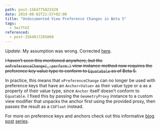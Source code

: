 ```yaml
---
path: post-1564775823329
date: 2019-08-02T21:57+02:00
title: "Undocumented View Preference Changes in Beta 5"
tags:
  - SwiftUI
referenced:
  - post-1564817205069
---
```


*Update*: My assumption was wrong. Corrected [here][correction].

~~I haven’t seen this mentioned anywhere,
but the `onPreferenceChange(_:perform:)` view instance method now requires the preference key value type to conform to `Equatabale` as of Beta 5.~~

In practice, this means that `oPreferenceChange` can no longer be used with preference keys that have an `Anchor<Value>` as their value type or a as a property of their value type,
since `Anchor` itself doesn’t conform to `Equatable`.
I fixed this by passing the `GeometryProxy` instance to a custom view modifier that unpacks the anchor first using the provided proxy,
then passes the result as a `CGFloat` instead.

For more on preference keys and anchors check out this informative [blog][article 1] [post][article 2] [series][article 3].

[article 1]: https://swiftui-lab.com/communicating-with-the-view-tree-part-1/
[article 2]: https://swiftui-lab.com/communicating-with-the-view-tree-part-2/
[article 3]: https://swiftui-lab.com/communicating-with-the-view-tree-part-3/
[correction]: /microblog/post-1564817205069
